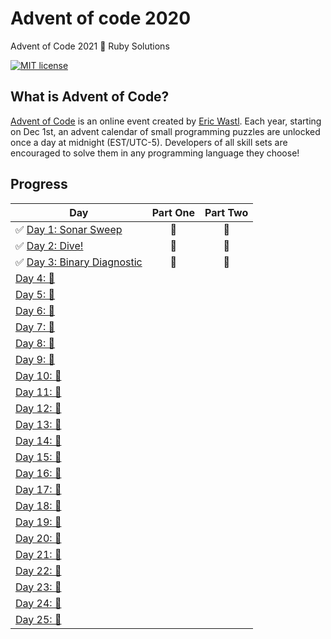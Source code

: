 # Advent of code 2020
Advent of Code 2021 🎄 Ruby Solutions

[![MIT license](https://img.shields.io/badge/License-MIT-blue.svg)](https://opensource.org/licenses/MIT)

## What is Advent of Code?
[Advent of Code](http://adventofcode.com) is an online event created by [Eric Wastl](https://twitter.com/ericwastl). Each year, starting on Dec 1st, an advent calendar of small programming puzzles are unlocked once a day at midnight (EST/UTC-5). Developers of all skill sets are encouraged to solve them in any programming language they choose!

## Progress

| Day  | Part One | Part Two | 
|---|:---:|:---:|
| ✅ [Day 1: Sonar Sweep](https://github.com/franmosteiro/advent-of-code/tree/main/2021/day-01)| 🌟 | 🌟 |
| ✅ [Day 2: Dive!](https://github.com/franmosteiro/advent-of-code/tree/main/2021/day-02)| 🌟 | 🌟 |
| ✅ [Day 3: Binary Diagnostic](https://github.com/franmosteiro/advent-of-code/tree/main/2021/day-03)| 🌟 | 🌟 |
| [Day  4: 🚧 ]()| | |
| [Day  5: 🚧 ]()| | |
| [Day  6: 🚧 ]()| | |
| [Day  7: 🚧 ]()| | |
| [Day  8: 🚧 ]()| | |
| [Day  9: 🚧 ]()| | |
| [Day 10: 🚧 ]()| | |
| [Day 11: 🚧 ]()| | |
| [Day 12: 🚧 ]()| | |
| [Day 13: 🚧 ]()| | |
| [Day 14: 🚧 ]()| | |
| [Day 15: 🚧 ]()| | |
| [Day 16: 🚧 ]()| | |
| [Day 17: 🚧 ]()| | |
| [Day 18: 🚧 ]()| | |
| [Day 19: 🚧 ]()| | |
| [Day 20: 🚧 ]()| | |
| [Day 21: 🚧 ]()| | |
| [Day 22: 🚧 ]()| | |
| [Day 23: 🚧 ]()| | |
| [Day 24: 🚧 ]()| | |
| [Day 25: 🚧 ]()| | |
